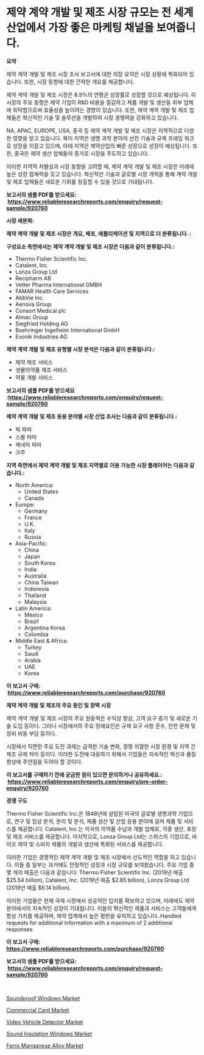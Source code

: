 <p><h1>제약 계약 개발 및 제조 시장 규모는 전 세계 산업에서 가장 좋은 마케팅 채널을 보여줍니다.</h1></p><p><strong>요약</strong></p>
<p><p>제약 계약 개발 및 제조 시장 조사 보고서에 대한 의장 요약은 시장 상황에 특화되어 있습니다. 또한, 시장 동향에 대한 간략한 개요를 제공합니다. </p><p>제약 계약 개발 및 제조 시장은 8.9%의 연평균 성장률로 성장할 것으로 예상됩니다. 이 시장의 주요 동향은 제약 기업이 R&D 비용을 절감하고 제품 개발 및 생산을 외부 업체에 위탁함으로써 효율성을 높이려는 경향이 있습니다. 또한, 제약 계약 개발 및 제조 업체들은 혁신적인 기술 및 솔루션을 개발하여 시장 경쟁력을 강화하고 있습니다.</p><p>NA, APAC, EUROPE, USA, 중국 등 제약 계약 개발 및 제조 시장은 지역적으로 다양한 영향을 받고 있습니다. 북미 지역은 생명 과학 분야의 선진 기술과 규제 프레임 워크로 성장을 이끌고 있으며, 아태 지역은 제약산업의 빠른 성장으로 성장이 예상됩니다. 또한, 중국은 제약 생산 업체들의 증가로 시장을 주도하고 있습니다.</p><p>이러한 지역적 차별성과 시장 동향을 고려할 때, 제약 계약 개발 및 제조 시장은 미래에 높은 성장 잠재력을 갖고 있습니다. 혁신적인 기술과 글로벌 시장 개척을 통해 계약 개발 및 제조 업체들은 새로운 기회를 창출할 수 있을 것으로 기대됩니다.</p></p>
<p><strong>보고서의 샘플 PDF를 받으세요: &nbsp;<a href="https://www.reliableresearchreports.com/enquiry/request-sample/920760">https://www.reliableresearchreports.com/enquiry/request-sample/920760</a></strong></p>
<p><strong>시장 세분화:</strong></p>
<p><strong> 제약 계약 개발 및 제조 시장은 개요, 배포, 애플리케이션 및 지역으로 더 분류됩니다. :</strong></p>
<p><strong>구성요소 측면에서는 제약 계약 개발 및 제조 시장은 다음과 같이 분류됩니다.:</strong></p>
<p><ul><li>Thermo Fisher Scientific Inc.</li><li>Catalent, Inc.</li><li>Lonza Group Ltd</li><li>Recipharm AB</li><li>Vetter Pharma International GMBH</li><li>FAMAR Health Care Services</li><li>AbbVie Inc.</li><li>Aenova Group</li><li>Consort Medical plc</li><li>Almac Group</li><li>Siegfried Holding AG</li><li>Boehringer Ingelheim International GmbH</li><li>Evonik Industries AG</li></ul></p>
<p><strong> 제약 계약 개발 및 제조 유형별 시장 분석은 다음과 같이 분류됩니다.:</strong></p>
<p><ul><li>제약 제조 서비스</li><li>생물의약품 제조 서비스</li><li>약물 개발 서비스</li></ul></p>
<p><strong>보고서의 샘플 PDF를 받으세요 :<a href="https://www.reliableresearchreports.com/enquiry/request-sample/920760">https://www.reliableresearchreports.com/enquiry/request-sample/920760</a></strong></p>
<p><strong> 제약 계약 개발 및 제조 응용 분야별 시장 산업 조사는 다음과 같이 분류됩니다.:</strong></p>
<p><ul><li>빅 파마</li><li>스몰 파마</li><li>제네릭 파마</li><li>크루</li></ul></p>
<p><strong>지역 측면에서 제약 계약 개발 및 제조 지역별로 이용 가능한 시장 플레이어는 다음과 같습니다.:</strong></p>
<p><ul>
    <li>
        North America:
        <ul>
            <li>United States</li>
            <li>Canada</li>
        </ul>
    </li>
    <li>
        Europe:
        <ul>
            <li>Germany</li>
            <li>France</li>
            <li>U.K.</li>
            <li>Italy</li>
            <li>Russia</li>
        </ul>
    </li>
    <li>
        Asia-Pacific:
        <ul>
            <li>China</li>
            <li>Japan</li>
            <li>South Korea</li>
            <li>India</li>
            <li>Australia</li>
            <li>China Taiwan</li>
            <li>Indonesia</li>
            <li>Thailand</li>
            <li>Malaysia</li>
        </ul>
    </li>
    <li>
        Latin America:
        <ul>
            <li>Mexico</li>
            <li>Brazil</li>
            <li>Argentina Korea</li>
            <li>Colombia</li>
        </ul>
    </li>
    <li>
        Middle East & Africa:
        <ul>
            <li>Turkey</li>
            <li>Saudi</li>
            <li>Arabia</li>
            <li>UAE</li>
            <li>Korea</li>
        </ul>
    </li>
    </ul></p>
<p><strong>이 보고서 구매: &nbsp;<a href="https://www.reliableresearchreports.com/purchase/920760">https://www.reliableresearchreports.com/purchase/920760</a></strong></p>
<p><strong>제약 계약 개발 및 제조의 주요 동인 및 장벽 시장</strong></p>
<p><p>제약 계약 개발 및 제조 시장의 주요 원동력은 수익성 향상, 고객 요구 증가 및 새로운 기술 도입 등이다. 그러나 시장에서의 주요 장애요인은 규제 요구 사항 준수, 안전 문제 및 장비 비용 부담 등이다.</p><p>시장에서 직면한 주요 도전 과제는 급격한 기술 변화, 경쟁 치열한 시장 환경 및 지역 간 제조 규제 차이 등이다. 이러한 도전에 대응하기 위해서 기업들은 지속적인 혁신과 품질 향상에 주안점을 두어야 할 것이다.</p></p>
<p><strong>이 보고서를 구매하기 전에 궁금한 점이 있으면 문의하거나 공유하세요.: &nbsp;<a href="https://www.reliableresearchreports.com/enquiry/pre-order-enquiry/920760">https://www.reliableresearchreports.com/enquiry/pre-order-enquiry/920760</a></strong></p>
<p><strong>경쟁 구도</strong></p>
<p><p>Thermo Fisher Scientific Inc.은 1848년에 설립된 미국의 글로벌 생명과학 기업으로, 연구 및 임상 분석, 분리 및 분석, 제품 생산 및 산업 응용 분야에 걸쳐 제품 및 서비스를 제공합니다. Catalent, Inc.는 미국의 의약품 수납과 개발 업체로, 각종 생산, 포장 및 제조 서비스를 제공합니다. 마지막으로, Lonza Group Ltd는 스위스의 기업으로, 바이오 제약 및 소비자 제품의 개발과 생산에 특화된 서비스를 제공합니다.</p><p>이러한 기업은 경쟁적인 제약 계약 개발 및 제조 시장에서 선도적인 역할을 하고 있습니다. 이들 중 일부는 과거에도 안정적인 성장과 시장 규모를 보여왔습니다. 주요 기업 중 몇 개의 매출은 다음과 같습니다: Thermo Fisher Scientific Inc. (2019년 매출 $25.54 billion), Catalent, Inc. (2019년 매출 $2.85 billion), Lonza Group Ltd (2019년 매출 $6.14 billion).</p><p>이러한 기업들은 현재 국제 시장에서 성공적인 입지를 확보하고 있으며, 미래에도 제약 분야에서의 지속적인 성장이 기대됩니다. 이들의 혁신적인 제품과 서비스는 고객들에게 항상 가치를 제공하며, 제약 업계에서 높은 평판을 유지하고 있습니다..Handled requests for additional information with a maximum of 2 additional responses</p></p>
<p><strong>이 보고서 구매: &nbsp; <a href="https://www.reliableresearchreports.com/purchase/920760">https://www.reliableresearchreports.com/purchase/920760</a></strong></p>
<p><strong>보고서의 샘플 PDF를 받으세요: &nbsp;<a href="https://www.reliableresearchreports.com/enquiry/request-sample/920760">https://www.reliableresearchreports.com/enquiry/request-sample/920760</a></strong><strong></strong></p>
<p>&nbsp;</p>
<p><p><a href="https://github.com/edytherolanlouisejk1miz0wig/Market-Research-Report-List-1/blob/main/soundproof-windows-market.md">Soundproof Windows Market</a></p><p><a href="https://github.com/redneck06/Market-Research-Report-List-2/blob/main/commercial-card-market.md">Commercial Card Market</a></p><p><a href="https://github.com/peachesmcdowel1/Market-Research-Report-List-1/blob/main/video-vehicle-detector-market.md">Video Vehicle Detector Market</a></p><p><a href="https://github.com/RoccoManning/Market-Research-Report-List-3/blob/main/sound-insulation-windows-market.md">Sound Insulation Windows Market</a></p><p><a href="https://github.com/nicoletavirag/Market-Research-Report-List-2/blob/main/ferro-manganese-alloy-market.md">Ferro Manganese Alloy Market</a></p></p>